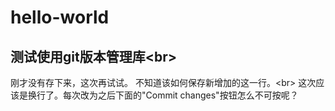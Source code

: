 # hello-world
## 测试使用git版本管理库\<br>
刚才没有存下来，这次再试试。
不知道该如何保存新增加的这一行。\<br>
这次应该是换行了。每次改为之后下面的"Commit changes"按钮怎么不可按呢？
